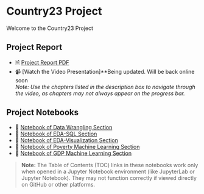 # Country23 Project
Welcome to the Country23 Project

## Project Report
- 🗎 [Project Report PDF](./Country23.pdf)
- 📹 [Watch the Video Presentation]**Being updated. Will be back online soon  
  *Note: Use the chapters listed in the description box to navigate through the video, as chapters may not always appear on the progress bar.*

## Project Notebooks
- 📓 [Notebook of Data Wrangling Section](./Country23_DW_Clean&Restructure.ipynb)
- 📓 [Notebook of EDA-SQL Section](./Country23_EDA_SQL.ipynb)
- 📓 [Notebook of EDA-Visualization Section](./Country23_EDA_Visualization.ipynb)
- 📓 [Notebook of Poverty Machine Learning Section](./Country23_Machine_Learning_Poverty.ipynb)
- 📓 [Notebook of GDP Machine Learning Section](./Country23_Machine_Learning_GDP.ipynb)
> **Note:** The Table of Contents (TOC) links in these notebooks work only when opened in a Jupyter Notebook environment (like JupyterLab or Jupyter Notebook). They may not function correctly if viewed directly on GitHub or other platforms.
